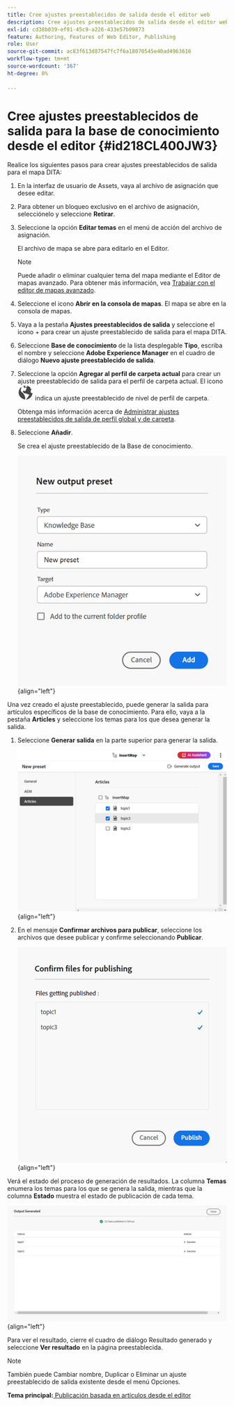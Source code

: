 ```yaml
---
title: Cree ajustes preestablecidos de salida desde el editor web
description: Cree ajustes preestablecidos de salida desde el editor web. Obtenga información sobre cómo editar, cambiar el nombre, duplicar y eliminar un ajuste preestablecido de salida en AEM Guides.
exl-id: cd38b039-ef91-45c9-a226-433e57b09873
feature: Authoring, Features of Web Editor, Publishing
role: User
source-git-commit: ac83f613d87547fc7f6a18070545e40ad4963616
workflow-type: tm+mt
source-wordcount: '367'
ht-degree: 0%

---
```


# Cree ajustes preestablecidos de salida para la base de conocimiento desde el editor {#id218CL400JW3}

Realice los siguientes pasos para crear ajustes preestablecidos de salida para el mapa DITA:

1. En la interfaz de usuario de Assets, vaya al archivo de asignación que desee editar.

1. Para obtener un bloqueo exclusivo en el archivo de asignación, selecciónelo y seleccione **Retirar**.

1. Seleccione la opción **Editar temas** en el menú de acción del archivo de asignación.

   El archivo de mapa se abre para editarlo en el Editor.

   >[!NOTE]
   >
   > Puede añadir o eliminar cualquier tema del mapa mediante el Editor de mapas avanzado. Para obtener más información, vea [Trabajar con el editor de mapas avanzado](map-editor-advanced-map-editor.md#).

1. Seleccione el icono **Abrir en la consola de mapas**. El mapa se abre en la consola de mapas.

1. Vaya a la pestaña **Ajustes preestablecidos de salida** y seleccione el icono + para crear un ajuste preestablecido de salida para el mapa DITA.

1. Seleccione **Base de conocimiento** de la lista desplegable **Tipo**, escriba el nombre y seleccione **Adobe Experience Manager** en el cuadro de diálogo **Nuevo ajuste preestablecido de salida**.
1. Seleccione la opción **Agregar al perfil de carpeta actual** para crear un ajuste preestablecido de salida para el perfil de carpeta actual. El icono ![icono de perfil de carpeta](images/global-preset-icon.svg) indica un ajuste preestablecido de nivel de perfil de carpeta.

   Obtenga más información acerca de [Administrar ajustes preestablecidos de salida de perfil global y de carpeta](./web-editor-manage-output-presets.md).

1. Seleccione **Añadir**.

   Se crea el ajuste preestablecido de la Base de conocimiento.


   ![Nuevo ](images/knowledge-base-preset-dialog-box.png){align="left"}

Una vez creado el ajuste preestablecido, puede generar la salida para artículos específicos de la base de conocimiento. Para ello, vaya a la pestaña **Articles** y seleccione los temas para los que desea generar la salida.
1. Seleccione **Generar salida** en la parte superior para generar la salida.

   ![](images/add-preset-articles-tab_cs.png){align="left"}

1. En el mensaje **Confirmar archivos para publicar**, seleccione los archivos que desee publicar y confirme seleccionando **Publicar**.

   ![Nuevo ](images/knowledge-base-confirm-files-for-publishing.png){align="left"}

Verá el estado del proceso de generación de resultados. La columna **Temas** enumera los temas para los que se genera la salida, mientras que la columna **Estado** muestra el estado de publicación de cada tema.


![](images/add-preset-output-generated_cs.png){align="left"}

Para ver el resultado, cierre el cuadro de diálogo Resultado generado y seleccione **Ver resultado** en la página preestablecida.


>[!NOTE]
>
> También puede Cambiar nombre, Duplicar o Eliminar un ajuste preestablecido de salida existente desde el menú Opciones.



**Tema principal:**&#x200B;[ Publicación basada en artículos desde el editor](web-editor-article-publishing.md)
